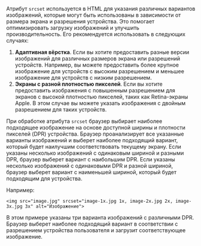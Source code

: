 Атрибут `srcset` используется в HTML для указания различных вариантов изображений, которые могут быть использованы в зависимости от размера экрана и разрешения устройства. Это помогает оптимизировать загрузку изображений и улучшить производительность. Его рекомендуется использовать в следующих случаях:

1. **Адаптивная вёрстка**. Если вы хотите предоставить разные версии изображений для различных размеров экрана или разрешений устройств. Например, вы можете предоставить более крупное изображение для устройств с высоким разрешением и меньшее изображение для устройств с низким разрешением.
1. **Экраны с разной плотностью пикселей**. Если вы хотите предоставить изображения с повышенным разрешением для экранов с высокой плотностью пикселей, таких как Retina-экраны Apple. В этом случае вы можете указать изображения с двойным разрешением для таких устройств.

При обработке атрибута `srcset` браузер выбирает наиболее подходящее изображение на основе доступной ширины и плотности пикселей (DPR) устройства. Браузер проанализирует все указанные варианты изображений и выберет наиболее подходящий вариант, который будет наилучшим соответствовать текущему экрану. Если указаны несколько изображений с одинаковым шириной и разными DPR, браузер выберет вариант с наибольшим DPR. Если указаны несколько изображений с одинаковыми DPR и разной шириной, браузер выберет вариант с наименьшей шириной, который будет подходящим для устройства.

Например:

```
<img src="image.jpg" srcset="image-1x.jpg 1x, image-2x.jpg 2x, image-3x.jpg 3x" alt="Изображение">
```


В этом примере указаны три варианта изображений с различными DPR. Браузер выберет наиболее подходящий вариант в соответствии с разрешением устройства пользователя и загрузит соответствующее изображение.
